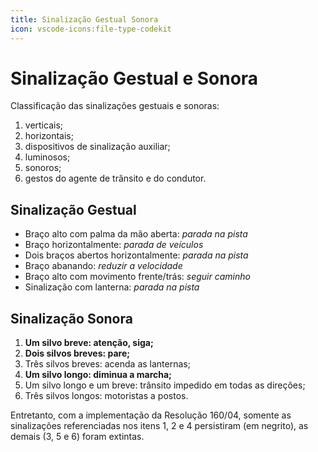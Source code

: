 ```yaml
---
title: Sinalização Gestual Sonora
icon: vscode-icons:file-type-codekit
---
```


# Sinalização Gestual e Sonora

Classificação das sinalizações gestuais e sonoras:
1. verticais;
2. horizontais;
3. dispositivos de sinalização auxiliar;
4. luminosos;
5. sonoros;
6. gestos do agente de trânsito e do condutor.

## Sinalização Gestual
- Braço alto com palma da mão aberta: *parada na pista*
- Braço horizontalmente: *parada de veículos*
- Dois braços abertos horizontalmente: *parada na pista*
- Braço abanando: *reduzir a velocidade*
- Braço alto com movimento frente/trás: *seguir caminho*
- Sinalização com lanterna: *parada na pista*

## Sinalização Sonora
1. **Um silvo breve: atenção, siga;** 
2. **Dois silvos breves: pare;**
3. Três silvos breves: acenda as lanternas;
4. **Um silvo longo: diminua a marcha;**
5. Um silvo longo e um breve: trânsito impedido em todas as direções;
6. Três silvos longos: motoristas a postos.
    
Entretanto, com a implementação da Resolução 160/04, somente as sinalizações referenciadas nos itens 1, 2 e 4 persistiram (em negrito), as demais (3, 5 e 6) foram extintas.